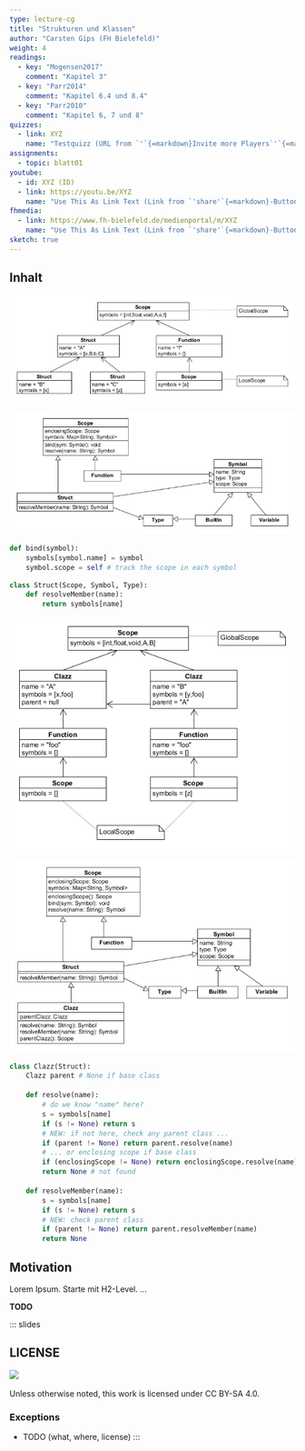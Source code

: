 ```yaml
---
type: lecture-cg
title: "Strukturen und Klassen"
author: "Carsten Gips (FH Bielefeld)"
weight: 4
readings:
  - key: "Mogensen2017"
    comment: "Kapitel 3"
  - key: "Parr2014"
    comment: "Kapitel 6.4 und 8.4"
  - key: "Parr2010"
    comment: "Kapitel 6, 7 und 8"
quizzes:
  - link: XYZ
    name: "Testquizz (URL from `'`{=markdown}Invite more Players`'`{=markdown})"
assignments:
  - topic: blatt01
youtube:
  - id: XYZ (ID)
  - link: https://youtu.be/XYZ
    name: "Use This As Link Text (Link from `'share'`{=markdown}-Button)"
fhmedia:
  - link: https://www.fh-bielefeld.de/medienportal/m/XYZ
    name: "Use This As Link Text (Link from `'share'`{=markdown}-Button)"
sketch: true
---
```


## Inhalt

![Struct-Scopes](images/structscopes.png)

![Struct-Scopes (Klassendiagramm)](images/structscopesuml.png)

```python
def bind(symbol):
    symbols[symbol.name] = symbol
    symbol.scope = self # track the scope in each symbol
```

```python
class Struct(Scope, Symbol, Type): 
    def resolveMember(name):
        return symbols[name]
```

![Klassen-Scopes](images/classscopes.png)

![Klassen-Scopes (Klassendiagramm)](images/classscopesuml.png)

``` python
class Clazz(Struct):
  	Clazz parent # None if base class

    def resolve(name):
        # do we know "name" here?
        s = symbols[name]
        if (s != None) return s
        # NEW: if not here, check any parent class ...
        if (parent != None) return parent.resolve(name)
        # ... or enclosing scope if base class
        if (enclosingScope != None) return enclosingScope.resolve(name)
        return None # not found
    
    def resolveMember(name):
        s = symbols[name]
        if (s != None) return s
        # NEW: check parent class
        if (parent != None) return parent.resolveMember(name)
        return None
```

## Motivation

Lorem Ipsum. Starte mit H2-Level.
...

**TODO** 



<!-- DO NOT REMOVE - THIS IS A LAST SLIDE TO INDICATE THE LICENSE AND POSSIBLE EXCEPTIONS (IMAGES, ...). -->
::: slides
## LICENSE
![](https://licensebuttons.net/l/by-sa/4.0/88x31.png)

Unless otherwise noted, this work is licensed under CC BY-SA 4.0.

### Exceptions
*   TODO (what, where, license)
:::
